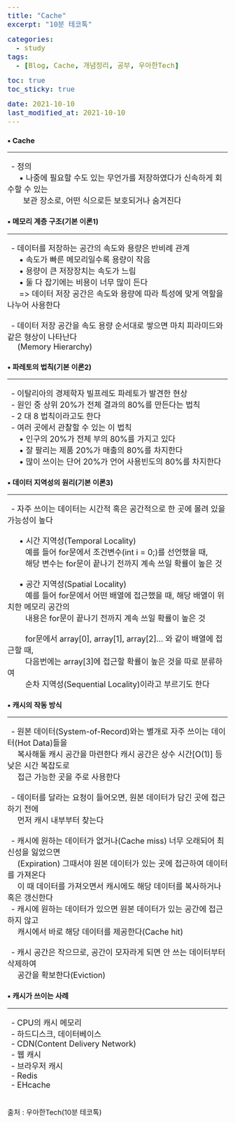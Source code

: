 ```yaml
---
title: "Cache"
excerpt: "10분 테코톡"

categories:
  - study
tags:
  - [Blog, Cache, 개념정리, 공부, 우아한Tech]

toc: true
toc_sticky: true

date: 2021-10-10
last_modified_at: 2021-10-10
---
```


### • Cache
<hr>
<p>
&ensp;- 정의<br>  
&emsp;&ensp;• 나중에 필요할 수도 있는 무언가를 저장하였다가 신속하게 회수할 수 있는<br>
&emsp;&ensp;&ensp;보관 장소로, 어떤 식으로든 보호되거나 숨겨진다
</p>

### • 메모리 계층 구조(기본 이론1)
<hr>
<p>
&ensp;- 데이터를 저장하는 공간의 속도와 용량은 반비례 관계<br>  
&emsp;&ensp;• 속도가 빠른 메모리일수록 용량이 작음<br>
&emsp;&ensp;• 용량이 큰 저장장치는 속도가 느림<br>
&emsp;&ensp;• 둘 다 잡기에는 비용이 너무 많이 든다<br>
&emsp;&ensp;=> 데이터 저장 공간은 속도와 용량에 따라 특성에 맞게 역할을 나누어 사용한다<br><br>
&ensp;- 데이터 저장 공간을 속도 용량 순서대로 쌓으면 마치 피라미드와 같은 형상이 나타난다<br>
&ensp;&ensp; (Memory Hierarchy)
</p>

### • 파레토의 법칙(기본 이론2)
<hr>
<p>
&ensp;- 이탈리아의 경제학자 빌프레도 파레토가 발견한 현상<br>
&ensp;- 원인 중 상위 20%가 전체 결과의 80%를 만든다는 법칙<br>
&ensp;- 2 대 8 법칙이라고도 한다<br>
&ensp;- 여러 곳에서 관찰할 수 있는 이 법칙<br>  
&emsp;&ensp;• 인구의 20%가 전체 부의 80%를 가지고 있다<br>
&emsp;&ensp;• 잘 팔리는 제품 20%가 매출의 80%를 차지한다<br>
&emsp;&ensp;• 많이 쓰이는 단어 20%가 언어 사용빈도의 80%를 차지한다<br>
</p>

### • 데이터 지역성의 원리(기본 이론3)
<hr>
<p>
&ensp;- 자주 쓰이는 데이터는 시간적 혹은 공간적으로 한 곳에 몰려 있을 가능성이 높다<br><br>
&emsp;&ensp;• 시간 지역성(Temporal Locality)<br>
&emsp;&ensp;&ensp; 예를 들어 for문에서 조건변수(int i = 0;)를 선언했을 때,<br>
&emsp;&ensp;&ensp; 해당 변수는 for문이 끝나기 전까지 계속 쓰일 확률이 높은 것<br><br>
&emsp;&ensp;• 공간 지역성(Spatial Locality)<br>
&emsp;&ensp;&ensp; 예를 들어 for문에서 어떤 배열에 접근했을 때, 해당 배열이 위치한 메모리 공간의<br>
&emsp;&ensp;&ensp; 내용은 for문이 끝나기 전까지 계속 쓰일 확률이 높은 것<br><br>
&emsp;&ensp;&ensp; for문에서 array[0], array[1], array[2]… 와 같이 배열에 접근할 때,<br>
&emsp;&ensp;&ensp; 다음번에는 array[3]에 접근할 확률이 높은 것을 따로 분류하여<br>
&emsp;&ensp;&ensp; 순차 지역성(Sequential Locality)이라고 부르기도 한다
</p>

### • 캐시의 작동 방식
<hr>
<p>
&ensp;- 원본 데이터(System-of-Record)와는 별개로 자주 쓰이는 데이터(Hot Data)들을<br>
&ensp;&ensp; 복사해둘 캐시 공간을 마련한다 캐시 공간은 상수 시간[O(1)] 등 낮은 시간 복잡도로<br>
&ensp;&ensp; 접근 가능한 곳을 주로 사용한다<br><br>
&ensp;- 데이터를 달라는 요청이 들어오면, 원본 데이터가 담긴 곳에 접근하기 전에<br>
&ensp;&ensp; 먼저 캐시 내부부터 찾는다<br><br>
&ensp;- 캐시에 원하는 데이터가 없거나(Cache miss) 너무 오래되어 최신성을 잃었으면<br>
&ensp;&ensp; (Expiration) 그때서야 원본 데이터가 있는 곳에 접근하여 데이터를 가져온다<br>
&ensp;&ensp; 이 때 데이터를 가져오면서 캐시에도 해당 데이터를 복사하거나 혹은 갱신한다<br>
&ensp;- 캐시에 원하는 데이터가 있으면 원본 데이터가 있는 공간에 접근하지 않고<br>
&ensp;&ensp; 캐시에서 바로 해당 데이터를 제공한다(Cache hit)<br><br>
&ensp;- 캐시 공간은 작으므로, 공간이 모자라게 되면 안 쓰는 데이터부터 삭제하여<br>
&ensp;&ensp; 공간을 확보한다(Eviction)
</p>

### • 캐시가 쓰이는 사례
<hr>
<p>
&ensp;- CPU의 캐시 메모리<br>
&ensp;- 하드디스크, 데이터베이스<br>
&ensp;- CDN(Content Delivery Network)<br>
&ensp;- 웹 캐시<br>
&ensp;- 브라우저 캐시<br>
&ensp;- Redis<br>
&ensp;- EHcache
</p>
<p style="margin-bottom: -1px;">
<br>
<span>출처 : 우아한Tech(10분 테코톡)</span>
</p>
<style>
	p{
		font-size: 18px;
	}
	table{
		display: flex; justify-content: center;
	}
	th{
		text-align: center;	
	}
	th, td{
		border: 1px solid; font-size: 17px;
	}
	span{
		font-size: 16px;
	}
</style>
